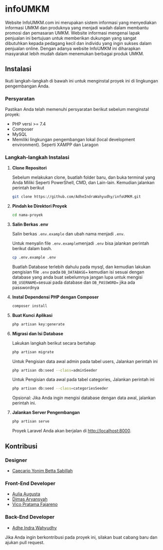 # infoUMKM

Website InfoUMKM.com ini merupakan sistem informasi yang menyediakan informasi UMKM dan produknya yang menjadi wadah dalam membantu promosi dan pemasaran UMKM. Website informasi mengenai lapak penjualan ini bertujuan untuk memberikan dukungan yang sangat dibutuhkan kepada pedagang kecil dan individu yang ingin sukses dalam penjualan online. Dengan adanya website InfoUMKM ini diharapkan masyarakat lebih mudah dalam menemukan berbagai produk UMKM. 

## Instalasi

Ikuti langkah-langkah di bawah ini untuk menginstal proyek ini di lingkungan pengembangan Anda.

### Persyaratan

Pastikan Anda telah memenuhi persyaratan berikut sebelum menginstal proyek:

- PHP versi >= 7.4
- Composer
- MySQL 
- Memiliki lingkungan pengembangan lokal (local development environment). Seperti XAMPP dan Laragon

### Langkah-langkah Instalasi

1. **Clone Repositori**

    Sebelum melakukan clone, buatlah folder baru, dan buka terminal yang Anda Miliki Seperti PowerShell, CMD, dan Lain-lain.
    Kemudian jalankan perintah berikut

    ```bash
    git clone https://github.com/AdheIndraWahyudhy/infoUMKM.git
    ```

2. **Pindah ke Direktori Proyek**

    ```bash
    cd nama-proyek
    ```

3. **Salin Berkas .env**

    Salin berkas `.env.example` dan ubah nama menjadi `.env`.

    Untuk menyalin file `.env.example`menjadi `.env` bisa jalankan perintah berikut dalam bash.

    ```bash
    cp .env.example .env
    ```

    Buatlah Database terlebih dahulu pada mysql, dan kemudian lakukan pengisian file `.env` pada `DB_DATABASE=` kemudian isi sesuai dengan database yang anda buat sebelumnya jangan lupa untuk mengisi `DB_USERNAME=`sesuai pada database dan `DB_PASSWORD=` jika ada passwordnya

4. **Instal Dependensi PHP dengan Composer**

    ```bash
    composer install
    ```

5. **Buat Kunci Aplikasi**

    ```bash
    php artisan key:generate
    ```

6. **Migrasi dan Isi Database**

    Lakukan langkah berikut secara bertahap

    ```bash
    php artisan migrate
    ```

    Untuk Pengisian data awal admin pada tabel users, Jalankan perintah ini

    ```bash
    php artisan db:seed --class=adminSeeder
    ```
    Untuk Pengisian data awal pada tabel categories, Jalankan perintah ini

    ```bash
    php artisan db:seed --class=categoriesSeeder
    ```

    Opsional: Jika Anda ingin mengisi database dengan data awal, jalankan perintah ini.

7. **Jalankan Server Pengembangan**

    ```bash
    php artisan serve
    ```

    Proyek Laravel Anda akan berjalan di [http://localhost:8000](http://localhost:8000).

## Kontribusi


### Designer
- [Caecario Yonim Betta Sabillah](https://www.instagram.com/caecario.ybs_/)

### Front-End Developer
- [Aulia Augusta](https://www.instagram.com/gus.ta__/)
- [Dimas Aryansyah](https://www.instagram.com/aryandinataa/)
- [Vico Pratama Fajareno](https://www.instagram.com/vico_prtma27/)

### Back-End Developer
- [Adhe Indra Wahyudhy](https://github.com/AdheIndraWahyudhy)

Jika Anda ingin berkontribusi pada proyek ini, silakan buat cabang baru dan ajukan pull request.
